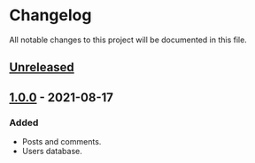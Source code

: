 # Changelog

All notable changes to this project will be documented in this file.

## [Unreleased]

## [1.0.0] - 2021-08-17

### Added
- Posts and comments.
- Users database.

[Unreleased]: https://github.com/mebr0/integrated-twitter/tree/develop
[1.0.0]: https://github.com/mebr0/integrated-twitter/releases/tag/v1.0.0
